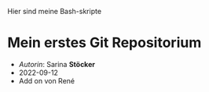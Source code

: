 
Hier sind meine Bash-skripte

# Mein erstes Git Repositorium

- *Autorin*: Sarina **Stöcker**
- 2022-09-12
- Add on von René
